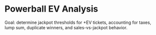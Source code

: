 # Powerball EV Analysis

Goal: determine jackpot thresholds for +EV tickets, accounting for taxes, lump sum, duplicate winners, and sales-vs-jackpot behavior.
